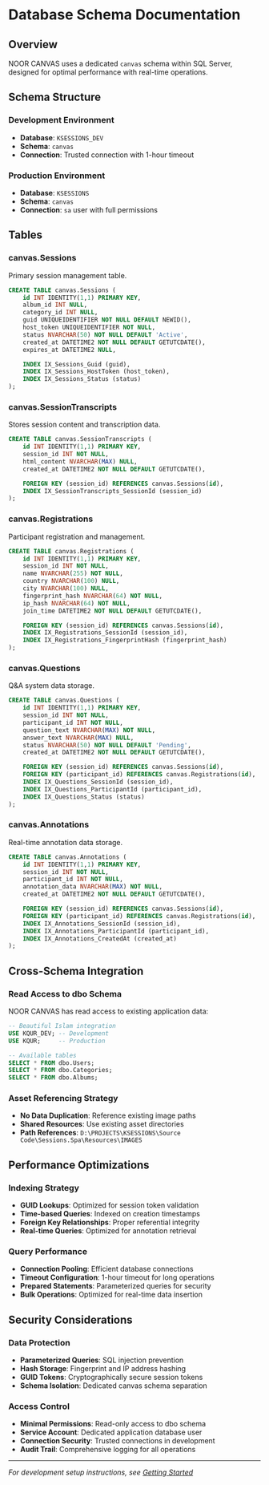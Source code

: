 # Database Schema Documentation

## Overview

NOOR CANVAS uses a dedicated `canvas` schema within SQL Server, designed for optimal performance with real-time operations.

## Schema Structure

### Development Environment

- **Database**: `KSESSIONS_DEV`
- **Schema**: `canvas`
- **Connection**: Trusted connection with 1-hour timeout

### Production Environment

- **Database**: `KSESSIONS`
- **Schema**: `canvas`
- **Connection**: `sa` user with full permissions

## Tables

### canvas.Sessions

Primary session management table.

```sql
CREATE TABLE canvas.Sessions (
    id INT IDENTITY(1,1) PRIMARY KEY,
    album_id INT NULL,
    category_id INT NULL,
    guid UNIQUEIDENTIFIER NOT NULL DEFAULT NEWID(),
    host_token UNIQUEIDENTIFIER NOT NULL,
    status NVARCHAR(50) NOT NULL DEFAULT 'Active',
    created_at DATETIME2 NOT NULL DEFAULT GETUTCDATE(),
    expires_at DATETIME2 NULL,

    INDEX IX_Sessions_Guid (guid),
    INDEX IX_Sessions_HostToken (host_token),
    INDEX IX_Sessions_Status (status)
);
```

### canvas.SessionTranscripts

Stores session content and transcription data.

```sql
CREATE TABLE canvas.SessionTranscripts (
    id INT IDENTITY(1,1) PRIMARY KEY,
    session_id INT NOT NULL,
    html_content NVARCHAR(MAX) NULL,
    created_at DATETIME2 NOT NULL DEFAULT GETUTCDATE(),

    FOREIGN KEY (session_id) REFERENCES canvas.Sessions(id),
    INDEX IX_SessionTranscripts_SessionId (session_id)
);
```

### canvas.Registrations

Participant registration and management.

```sql
CREATE TABLE canvas.Registrations (
    id INT IDENTITY(1,1) PRIMARY KEY,
    session_id INT NOT NULL,
    name NVARCHAR(255) NOT NULL,
    country NVARCHAR(100) NULL,
    city NVARCHAR(100) NULL,
    fingerprint_hash NVARCHAR(64) NOT NULL,
    ip_hash NVARCHAR(64) NOT NULL,
    join_time DATETIME2 NOT NULL DEFAULT GETUTCDATE(),

    FOREIGN KEY (session_id) REFERENCES canvas.Sessions(id),
    INDEX IX_Registrations_SessionId (session_id),
    INDEX IX_Registrations_FingerprintHash (fingerprint_hash)
);
```

### canvas.Questions

Q&A system data storage.

```sql
CREATE TABLE canvas.Questions (
    id INT IDENTITY(1,1) PRIMARY KEY,
    session_id INT NOT NULL,
    participant_id INT NOT NULL,
    question_text NVARCHAR(MAX) NOT NULL,
    answer_text NVARCHAR(MAX) NULL,
    status NVARCHAR(50) NOT NULL DEFAULT 'Pending',
    created_at DATETIME2 NOT NULL DEFAULT GETUTCDATE(),

    FOREIGN KEY (session_id) REFERENCES canvas.Sessions(id),
    FOREIGN KEY (participant_id) REFERENCES canvas.Registrations(id),
    INDEX IX_Questions_SessionId (session_id),
    INDEX IX_Questions_ParticipantId (participant_id),
    INDEX IX_Questions_Status (status)
);
```

### canvas.Annotations

Real-time annotation data storage.

```sql
CREATE TABLE canvas.Annotations (
    id INT IDENTITY(1,1) PRIMARY KEY,
    session_id INT NOT NULL,
    participant_id INT NOT NULL,
    annotation_data NVARCHAR(MAX) NOT NULL,
    created_at DATETIME2 NOT NULL DEFAULT GETUTCDATE(),

    FOREIGN KEY (session_id) REFERENCES canvas.Sessions(id),
    FOREIGN KEY (participant_id) REFERENCES canvas.Registrations(id),
    INDEX IX_Annotations_SessionId (session_id),
    INDEX IX_Annotations_ParticipantId (participant_id),
    INDEX IX_Annotations_CreatedAt (created_at)
);
```

## Cross-Schema Integration

### Read Access to dbo Schema

NOOR CANVAS has read access to existing application data:

```sql
-- Beautiful Islam integration
USE KQUR_DEV; -- Development
USE KQUR;     -- Production

-- Available tables
SELECT * FROM dbo.Users;
SELECT * FROM dbo.Categories;
SELECT * FROM dbo.Albums;
```

### Asset Referencing Strategy

- **No Data Duplication**: Reference existing image paths
- **Shared Resources**: Use existing asset directories
- **Path References**: `D:\PROJECTS\KSESSIONS\Source Code\Sessions.Spa\Resources\IMAGES`

## Performance Optimizations

### Indexing Strategy

- **GUID Lookups**: Optimized for session token validation
- **Time-based Queries**: Indexed on creation timestamps
- **Foreign Key Relationships**: Proper referential integrity
- **Real-time Queries**: Optimized for annotation retrieval

### Query Performance

- **Connection Pooling**: Efficient database connections
- **Timeout Configuration**: 1-hour timeout for long operations
- **Prepared Statements**: Parameterized queries for security
- **Bulk Operations**: Optimized for real-time data insertion

## Security Considerations

### Data Protection

- **Parameterized Queries**: SQL injection prevention
- **Hash Storage**: Fingerprint and IP address hashing
- **GUID Tokens**: Cryptographically secure session tokens
- **Schema Isolation**: Dedicated canvas schema separation

### Access Control

- **Minimal Permissions**: Read-only access to dbo schema
- **Service Account**: Dedicated application database user
- **Connection Security**: Trusted connections in development
- **Audit Trail**: Comprehensive logging for all operations

---

_For development setup instructions, see [Getting Started](../development/getting-started.md)_
